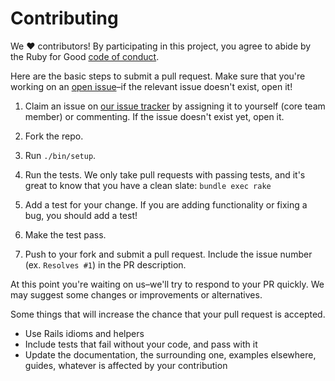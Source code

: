 # Contributing

We ♥ contributors! By participating in this project, you agree to abide by the
Ruby for Good [code of conduct].

[code of conduct]: https://github.com/rubyforgood/code-of-conduct

Here are the basic steps to submit a pull request. Make sure that you're working
on an [open issue]–if the relevant issue doesn't exist, open it!

[open issue]: https://github.com/rubyforgood/pdx_diaper/issues

1. Claim an issue on [our issue tracker][open issue] by assigning it to yourself
   (core team member) or commenting. If the issue doesn't exist yet, open it.

2. Fork the repo.

3. Run `./bin/setup`.

4. Run the tests. We only take pull requests with passing tests, and it's great
   to know that you have a clean slate: `bundle exec rake`

5. Add a test for your change. If you are adding functionality or fixing a
   bug, you should add a test!

6. Make the test pass.

7. Push to your fork and submit a pull request. Include the issue number
   (ex. `Resolves #1`) in the PR description.

At this point you're waiting on us–we'll try to respond to your PR quickly.
We may suggest some changes or improvements or alternatives.

Some things that will increase the chance that your pull request is accepted.

* Use Rails idioms and helpers
* Include tests that fail without your code, and pass with it
* Update the documentation, the surrounding one, examples elsewhere, guides,
  whatever is affected by your contribution
